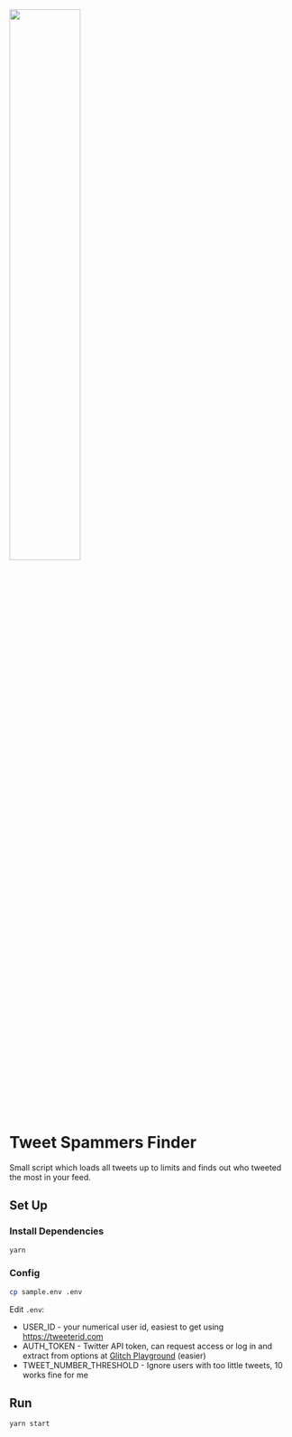 <img src="https://user-images.githubusercontent.com/4752441/205509302-433e8512-8e69-492a-be2b-ea622cd46186.png" width=50% height=50%>

# Tweet Spammers Finder

Small script which loads all tweets up to limits and finds out who tweeted the most in your feed.

## Set Up

### Install Dependencies

```bash
yarn
```

### Config

```bash
cp sample.env .env
```

Edit `.env`:

- USER_ID - your numerical user id, easiest to get using https://tweeterid.com
- AUTH_TOKEN - Twitter API token, can request access or log in and extract from options at [Glitch Playground](https://oauth-playground.glitch.me/?id=usersIdTimeline) (easier)
- TWEET_NUMBER_THRESHOLD - Ignore users with too little tweets, 10 works fine for me

## Run

```bash
yarn start
```
